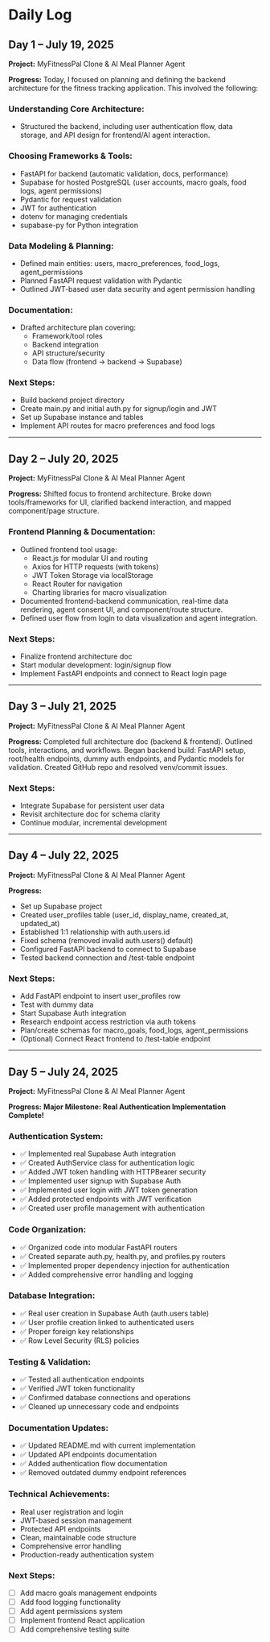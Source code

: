 # Daily Log

## Day 1 – July 19, 2025
**Project:** MyFitnessPal Clone & AI Meal Planner Agent

**Progress:**
Today, I focused on planning and defining the backend architecture for the fitness tracking application. This involved the following:

### Understanding Core Architecture:
- Structured the backend, including user authentication flow, data storage, and API design for frontend/AI agent interaction.

### Choosing Frameworks & Tools:
- FastAPI for backend (automatic validation, docs, performance)
- Supabase for hosted PostgreSQL (user accounts, macro goals, food logs, agent permissions)
- Pydantic for request validation
- JWT for authentication
- dotenv for managing credentials
- supabase-py for Python integration

### Data Modeling & Planning:
- Defined main entities: users, macro_preferences, food_logs, agent_permissions
- Planned FastAPI request validation with Pydantic
- Outlined JWT-based user data security and agent permission handling

### Documentation:
- Drafted architecture plan covering:
  - Framework/tool roles
  - Backend integration
  - API structure/security
  - Data flow (frontend → backend → Supabase)

### Next Steps:
- Build backend project directory
- Create main.py and initial auth.py for signup/login and JWT
- Set up Supabase instance and tables
- Implement API routes for macro preferences and food logs

---

## Day 2 – July 20, 2025
**Project:** MyFitnessPal Clone & AI Meal Planner Agent

**Progress:**
Shifted focus to frontend architecture. Broke down tools/frameworks for UI, clarified backend interaction, and mapped component/page structure.

### Frontend Planning & Documentation:
- Outlined frontend tool usage:
  - React.js for modular UI and routing
  - Axios for HTTP requests (with tokens)
  - JWT Token Storage via localStorage
  - React Router for navigation
  - Charting libraries for macro visualization
- Documented frontend-backend communication, real-time data rendering, agent consent UI, and component/route structure.
- Defined user flow from login to data visualization and agent integration.

### Next Steps:
- Finalize frontend architecture doc
- Start modular development: login/signup flow
- Implement FastAPI endpoints and connect to React login page

---

## Day 3 – July 21, 2025
**Project:** MyFitnessPal Clone & AI Meal Planner Agent

**Progress:**
Completed full architecture doc (backend & frontend). Outlined tools, interactions, and workflows. Began backend build: FastAPI setup, root/health endpoints, dummy auth endpoints, and Pydantic models for validation. Created GitHub repo and resolved venv/commit issues.

### Next Steps:
- Integrate Supabase for persistent user data
- Revisit architecture doc for schema clarity
- Continue modular, incremental development

---

## Day 4 – July 22, 2025
**Project:** MyFitnessPal Clone & AI Meal Planner Agent

**Progress:**
- Set up Supabase project
- Created user_profiles table (user_id, display_name, created_at, updated_at)
- Established 1:1 relationship with auth.users.id
- Fixed schema (removed invalid auth.users() default)
- Configured FastAPI backend to connect to Supabase
- Tested backend connection and /test-table endpoint

### Next Steps:
- Add FastAPI endpoint to insert user_profiles row
- Test with dummy data
- Start Supabase Auth integration
- Research endpoint access restriction via auth tokens
- Plan/create schemas for macro_goals, food_logs, agent_permissions
- (Optional) Connect React frontend to /test-table endpoint

---

## Day 5 – July 24, 2025
**Project:** MyFitnessPal Clone & AI Meal Planner Agent

**Progress:**
**Major Milestone: Real Authentication Implementation Complete!**

### Authentication System:
- ✅ Implemented real Supabase Auth integration
- ✅ Created AuthService class for authentication logic
- ✅ Added JWT token handling with HTTPBearer security
- ✅ Implemented user signup with Supabase Auth
- ✅ Implemented user login with JWT token generation
- ✅ Added protected endpoints with JWT verification
- ✅ Created user profile management with authentication

### Code Organization:
- ✅ Organized code into modular FastAPI routers
- ✅ Created separate auth.py, health.py, and profiles.py routers
- ✅ Implemented proper dependency injection for authentication
- ✅ Added comprehensive error handling and logging

### Database Integration:
- ✅ Real user creation in Supabase Auth (auth.users table)
- ✅ User profile creation linked to authenticated users
- ✅ Proper foreign key relationships
- ✅ Row Level Security (RLS) policies

### Testing & Validation:
- ✅ Tested all authentication endpoints
- ✅ Verified JWT token functionality
- ✅ Confirmed database connections and operations
- ✅ Cleaned up unnecessary code and endpoints

### Documentation Updates:
- ✅ Updated README.md with current implementation
- ✅ Updated API endpoints documentation
- ✅ Added authentication flow documentation
- ✅ Removed outdated dummy endpoint references

### Technical Achievements:
- Real user registration and login
- JWT-based session management
- Protected API endpoints
- Clean, maintainable code structure
- Comprehensive error handling
- Production-ready authentication system

### Next Steps:
- [ ] Add macro goals management endpoints
- [ ] Add food logging functionality
- [ ] Add agent permissions system
- [ ] Implement frontend React application
- [ ] Add comprehensive testing suite 